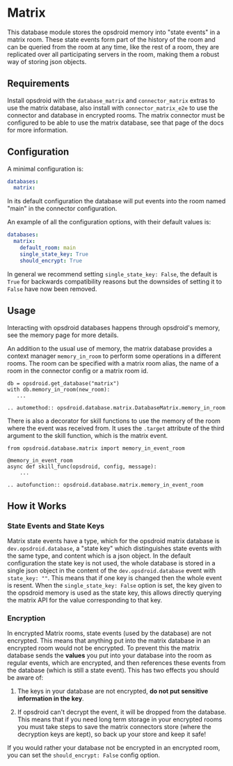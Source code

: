 # Matrix

This database module stores the opsdroid memory into "state events" in a matrix room.
These state events form part of the history of the room and can be queried from the room at any time, like the rest of a room, they are replicated over all participating servers in the room, making them a robust way of storing json objects.

## Requirements

Install opsdroid with the `database_matrix` and `connector_matrix` extras to use the matrix database, also install with `connector_matrix_e2e` to use the connector and database in encrypted rooms.
The matrix connector must be configured to be able to use the matrix database, see that page of the docs for more information.

## Configuration

A minimal configuration is:

```yaml
databases:
  matrix:
```

In its default configuration the database will put events into the room named "main" in the connector configuration.

   
An example of all the configuration options, with their default values is:

```yaml
databases:
  matrix:
    default_room: main
    single_state_key: True
    should_encrypt: True
```

In general we recommend setting `single_state_key: False`, the default is `True` for backwards compatibility reasons but the downsides of setting it to `False` have now been removed.

## Usage

Interacting with opsdroid databases happens through opsdroid's memory, see the memory page for more details.

An addition to the usual use of memory, the matrix database provides a context manager `memory_in_room` to perform some operations in a different rooms.
The room can be specified with a matrix room alias, the name of a room in the connector config or a matrix room id.

```
db = opsdroid.get_database("matrix")
with db.memory_in_room(new_room):
   ...
```

```eval_rst
.. automethod:: opsdroid.database.matrix.DatabaseMatrix.memory_in_room
```

There is also a decorator for skill functions to use the memory of the room where the event was received from.
It uses the `.target` attribute of the third argument to the skill function, which is the matrix event.
```
from opsdroid.database.matrix import memory_in_event_room

@memory_in_event_room
async def skill_func(opsdroid, config, message):
	...
```

```eval_rst
.. autofunction:: opsdroid.database.matrix.memory_in_event_room
```

## How it Works

### State Events and State Keys

Matrix state events have a type, which for the opsdroid matrix database is `dev.opsdroid.database`, a "state key" which distinguishes state events with the same type, and content which is a json object.
In the default configuration the state key is not used, the whole database is stored in a single json object in the content of the `dev.opsdroid.database` event with `state_key: ""`.
This means that if one key is changed then the whole event is resent.
When the ``single_state_key: False`` option is set, the key given to the opsdroid memory is used as the state key, this allows directly querying the matrix API for the value corresponding to that key.


### Encryption

In encrypted Matrix rooms, state events (used by the database) are not encrypted.
This means that anything put into the matrix database in an encrypted room would not be encrypted.
To prevent this the matrix database sends the **values** you put into your database into the room as regular events, which are encrypted, and then references these events from the database (which is still a state event).
This has two effects you should be aware of:

1) The keys in your database are not encrypted, **do not put sensitive information in the key**.

2) If opsdroid can't decrypt the event, it will be dropped from the database. This means that if you need long term storage in your encrypted rooms you must take steps to save the matrix connectors store (where the decryption keys are kept), so back up your store and keep it safe!

If you would rather your database not be encrypted in an encrypted room, you can set the `should_encrypt: False` config option.
